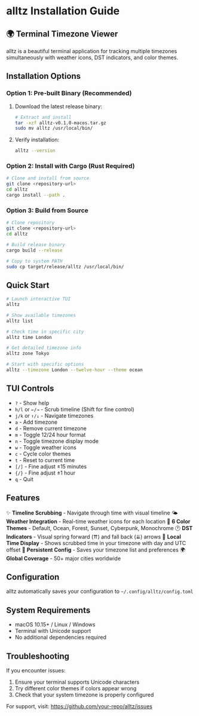 # alltz Installation Guide

## 🌍 Terminal Timezone Viewer

alltz is a beautiful terminal application for tracking multiple timezones simultaneously with weather icons, DST indicators, and color themes.

## Installation Options

### Option 1: Pre-built Binary (Recommended)

1. Download the latest release binary:
   ```bash
   # Extract and install
   tar -xzf alltz-v0.1.0-macos.tar.gz
   sudo mv alltz /usr/local/bin/
   ```

2. Verify installation:
   ```bash
   alltz --version
   ```

### Option 2: Install with Cargo (Rust Required)

```bash
# Clone and install from source
git clone <repository-url>
cd alltz
cargo install --path .
```

### Option 3: Build from Source

```bash
# Clone repository
git clone <repository-url>
cd alltz

# Build release binary
cargo build --release

# Copy to system PATH
sudo cp target/release/alltz /usr/local/bin/
```

## Quick Start

```bash
# Launch interactive TUI
alltz

# Show available timezones
alltz list

# Check time in specific city
alltz time London

# Get detailed timezone info
alltz zone Tokyo

# Start with specific options
alltz --timezone London --twelve-hour --theme ocean
```

## TUI Controls

- `?` - Show help
- `h/l` or `←/→` - Scrub timeline (Shift for fine control)
- `j/k` or `↑/↓` - Navigate timezones
- `a` - Add timezone
- `d` - Remove current timezone
- `m` - Toggle 12/24 hour format
- `n` - Toggle timezone display mode
- `w` - Toggle weather icons
- `c` - Cycle color themes
- `t` - Reset to current time
- `[/]` - Fine adjust ±15 minutes
- `{/}` - Fine adjust ±1 hour
- `q` - Quit

## Features

✨ **Timeline Scrubbing** - Navigate through time with visual timeline
🌤️ **Weather Integration** - Real-time weather icons for each location
🎨 **6 Color Themes** - Default, Ocean, Forest, Sunset, Cyberpunk, Monochrome
🕐 **DST Indicators** - Visual spring forward (⇈) and fall back (⇊) arrows
📍 **Local Time Display** - Shows scrubbed time in your timezone with day and UTC offset
💾 **Persistent Config** - Saves your timezone list and preferences
🌍 **Global Coverage** - 50+ major cities worldwide

## Configuration

alltz automatically saves your configuration to `~/.config/alltz/config.toml`

## System Requirements

- macOS 10.15+ / Linux / Windows
- Terminal with Unicode support
- No additional dependencies required

## Troubleshooting

If you encounter issues:
1. Ensure your terminal supports Unicode characters
2. Try different color themes if colors appear wrong
3. Check that your system timezone is properly configured

For support, visit: https://github.com/your-repo/alltz/issues